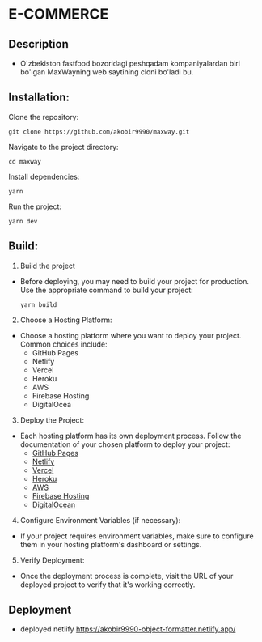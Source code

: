 # E-COMMERCE


## Description
- O'zbekiston fastfood bozoridagi peshqadam kompaniyalardan biri bo'lgan MaxWayning web saytining cloni bo'ladi bu.



## Installation:
Clone the repository:
```
git clone https://github.com/akobir9990/maxway.git
```
Navigate to the project directory:
```
cd maxway
```
Install dependencies:
```
yarn
```
Run the project:
```
yarn dev
```
## Build:
1. Build the project
 - Before deploying, you may need to build your project for production. Use the appropriate command to build your project:
    ```
    yarn build
    ```
2. Choose a Hosting Platform:
 - Choose a hosting platform where you want to deploy your project. Common choices include:
    - GitHub Pages
    - Netlify
    - Vercel
    - Heroku
    - AWS
    - Firebase Hosting
    - DigitalOcea
3. Deploy the Project:
 - Each hosting platform has its own deployment process. Follow the documentation of your chosen platform to deploy your project:
    - [GitHub Pages](https://docs.github.com/en/pages/getting-started-with-github-pages)
    - [Netlify](https://www.netlify.com/)
    - [Vercel](https://vercel.com/)
    - [Heroku](https://www.heroku.com/)
    - [AWS](https://aws.amazon.com/)
    - [Firebase Hosting](https://firebase.google.com/)
    - [DigitalOcean](https://try.digitalocean.com/cloud)
4. Configure Environment Variables (if necessary):
 - If your project requires environment variables, make sure to configure them in your hosting platform's dashboard or settings.
5. Verify Deployment:
 - Once the deployment process is complete, visit the URL of your deployed project to verify that it's working correctly.




## Deployment
- deployed netlify https://akobir9990-object-formatter.netlify.app/
